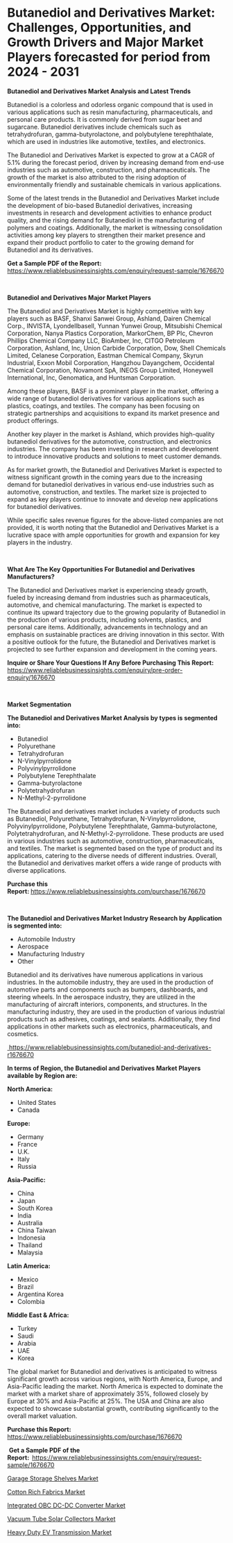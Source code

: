 <p><h1>Butanediol and Derivatives Market: Challenges, Opportunities, and Growth Drivers and Major Market Players forecasted for period from 2024 - 2031</h1></p><p><strong>Butanediol and Derivatives Market Analysis and Latest Trends</strong></p>
<p><p>Butanediol is a colorless and odorless organic compound that is used in various applications such as resin manufacturing, pharmaceuticals, and personal care products. It is commonly derived from sugar beet and sugarcane. Butanediol derivatives include chemicals such as tetrahydrofuran, gamma-butyrolactone, and polybutylene terephthalate, which are used in industries like automotive, textiles, and electronics.</p><p>The Butanediol and Derivatives Market is expected to grow at a CAGR of 5.1% during the forecast period, driven by increasing demand from end-use industries such as automotive, construction, and pharmaceuticals. The growth of the market is also attributed to the rising adoption of environmentally friendly and sustainable chemicals in various applications.</p><p>Some of the latest trends in the Butanediol and Derivatives Market include the development of bio-based Butanediol derivatives, increasing investments in research and development activities to enhance product quality, and the rising demand for Butanediol in the manufacturing of polymers and coatings. Additionally, the market is witnessing consolidation activities among key players to strengthen their market presence and expand their product portfolio to cater to the growing demand for Butanediol and its derivatives.</p></p>
<p><strong>Get a Sample PDF of the Report:&nbsp;</strong> <a href="https://www.reliablebusinessinsights.com/enquiry/request-sample/1676670">https://www.reliablebusinessinsights.com/enquiry/request-sample/1676670</a></p>
<p>&nbsp;</p>
<p><strong>Butanediol and Derivatives Major Market Players</strong></p>
<p><p>The Butanediol and Derivatives Market is highly competitive with key players such as BASF, Shanxi Sanwei Group, Ashland, Dairen Chemical Corp., INVISTA, Lyondellbasell, Yunnan Yunwei Group, Mitsubishi Chemical Corporation, Nanya Plastics Corporation, MarkorChem, BP Plc, Chevron Phillips Chemical Company LLC, BioAmber, Inc, CITGO Petroleum Corporation, Ashland, Inc, Union Carbide Corporation, Dow, Shell Chemicals Limited, Celanese Corporation, Eastman Chemical Company, Skyrun Industrial, Exxon Mobil Corporation, Hangzhou Dayangchem, Occidental Chemical Corporation, Novamont SpA, INEOS Group Limited, Honeywell International, Inc, Genomatica, and Huntsman Corporation.</p><p>Among these players, BASF is a prominent player in the market, offering a wide range of butanediol derivatives for various applications such as plastics, coatings, and textiles. The company has been focusing on strategic partnerships and acquisitions to expand its market presence and product offerings. </p><p>Another key player in the market is Ashland, which provides high-quality butanediol derivatives for the automotive, construction, and electronics industries. The company has been investing in research and development to introduce innovative products and solutions to meet customer demands.</p><p>As for market growth, the Butanediol and Derivatives Market is expected to witness significant growth in the coming years due to the increasing demand for butanediol derivatives in various end-use industries such as automotive, construction, and textiles. The market size is projected to expand as key players continue to innovate and develop new applications for butanediol derivatives.</p><p>While specific sales revenue figures for the above-listed companies are not provided, it is worth noting that the Butanediol and Derivatives Market is a lucrative space with ample opportunities for growth and expansion for key players in the industry.</p></p>
<p>&nbsp;</p>
<p><strong>What Are The Key Opportunities For Butanediol and Derivatives Manufacturers?</strong></p>
<p><p>The Butanediol and Derivatives market is experiencing steady growth, fueled by increasing demand from industries such as pharmaceuticals, automotive, and chemical manufacturing. The market is expected to continue its upward trajectory due to the growing popularity of Butanediol in the production of various products, including solvents, plastics, and personal care items. Additionally, advancements in technology and an emphasis on sustainable practices are driving innovation in this sector. With a positive outlook for the future, the Butanediol and Derivatives market is projected to see further expansion and development in the coming years.</p></p>
<p><strong>Inquire or Share Your Questions If Any Before Purchasing This Report:</strong> <a href="https://www.reliablebusinessinsights.com/enquiry/pre-order-enquiry/1676670">https://www.reliablebusinessinsights.com/enquiry/pre-order-enquiry/1676670</a></p>
<p>&nbsp;</p>
<p><strong>Market Segmentation</strong></p>
<p><strong>The Butanediol and Derivatives Market Analysis by types is segmented into:</strong></p>
<p><ul><li>Butanediol</li><li>Polyurethane</li><li>Tetrahydrofuran</li><li>N-Vinylpyrrolidone</li><li>Polyvinylpyrrolidone</li><li>Polybutylene Terephthalate</li><li>Gamma-butyrolactone</li><li>Polytetrahydrofuran</li><li>N-Methyl-2-pyrrolidone</li></ul></p>
<p><p>The Butanediol and derivatives market includes a variety of products such as Butanediol, Polyurethane, Tetrahydrofuran, N-Vinylpyrrolidone, Polyvinylpyrrolidone, Polybutylene Terephthalate, Gamma-butyrolactone, Polytetrahydrofuran, and N-Methyl-2-pyrrolidone. These products are used in various industries such as automotive, construction, pharmaceuticals, and textiles. The market is segmented based on the type of product and its applications, catering to the diverse needs of different industries. Overall, the Butanediol and derivatives market offers a wide range of products with diverse applications.</p></p>
<p><strong>Purchase this Report:&nbsp;</strong><a href="https://www.reliablebusinessinsights.com/purchase/1676670">https://www.reliablebusinessinsights.com/purchase/1676670</a></p>
<p>&nbsp;</p>
<p><strong>The Butanediol and Derivatives Market Industry Research by Application is segmented into:</strong></p>
<p><ul><li>Automobile Industry</li><li>Aerospace</li><li>Manufacturing Industry</li><li>Other</li></ul></p>
<p><p>Butanediol and its derivatives have numerous applications in various industries. In the automobile industry, they are used in the production of automotive parts and components such as bumpers, dashboards, and steering wheels. In the aerospace industry, they are utilized in the manufacturing of aircraft interiors, components, and structures. In the manufacturing industry, they are used in the production of various industrial products such as adhesives, coatings, and sealants. Additionally, they find applications in other markets such as electronics, pharmaceuticals, and cosmetics.</p></p>
<p><a href="https://www.reliablebusinessinsights.com/butanediol-and-derivatives-r1676670">&nbsp;https://www.reliablebusinessinsights.com/butanediol-and-derivatives-r1676670</a></p>
<p><strong>In terms of Region, the Butanediol and Derivatives Market Players available by Region are:</strong></p>
<p>
    <p> <strong> North America: </strong>
        <ul>
            <li>United States</li>
            <li>Canada</li>
        </ul>
        </p> 
    <p> <strong> Europe: </strong>
        <ul>
            <li>Germany</li>
            <li>France</li>
            <li>U.K.</li>
            <li>Italy</li>
            <li>Russia</li>
        </ul>
        </p> 
    <p> <strong> Asia-Pacific: </strong>
        <ul>
            <li>China</li>
            <li>Japan</li>
            <li>South Korea</li>
            <li>India</li>
            <li>Australia</li>
            <li>China Taiwan</li>
            <li>Indonesia</li>
            <li>Thailand</li>
            <li>Malaysia</li>
        </ul>
        </p> 
    <p> <strong> Latin America: </strong>
        <ul>
            <li>Mexico</li>
            <li>Brazil</li>
            <li>Argentina Korea</li>
            <li>Colombia</li>
        </ul>
        </p> 
    <p> <strong> Middle East & Africa: </strong>
        <ul>
            <li>Turkey</li>
            <li>Saudi</li>
            <li>Arabia</li>
            <li>UAE</li>
            <li>Korea</li>
        </ul>
    </p>
    </p>
<p><p>The global market for Butanediol and derivatives is anticipated to witness significant growth across various regions, with North America, Europe, and Asia-Pacific leading the market. North America is expected to dominate the market with a market share of approximately 35%, followed closely by Europe at 30% and Asia-Pacific at 25%. The USA and China are also expected to showcase substantial growth, contributing significantly to the overall market valuation.</p></p>
<p><strong>Purchase this Report: </strong><a href="https://www.reliablebusinessinsights.com/purchase/1676670">https://www.reliablebusinessinsights.com/purchase/1676670</a></p>
<p>&nbsp;<strong>Get a Sample PDF of the Report:&nbsp;&nbsp;</strong><a href="https://www.reliablebusinessinsights.com/enquiry/request-sample/1676670">https://www.reliablebusinessinsights.com/enquiry/request-sample/1676670</a></p>
<p><strong></strong></p>
<p><p><a href="https://medium.com/@esmeraldaezzy1561/analyzing-garage-storage-shelves-market-dynamics-and-growth-drivers-and-forecasted-for-period-from-36a38db0e6a8">Garage Storage Shelves Market</a></p><p><a href="https://github.com/xvyfpyhu18/Market-Research-Report-List-1/blob/main/cotton-rich-fabrics-market.md">Cotton Rich Fabrics Market</a></p><p><a href="https://www.linkedin.com/pulse/integrated-obc-dc-dc-converter-market-trends-focusing-insight-qc4cc">Integrated OBC DC-DC Converter Market</a></p><p><a href="https://github.com/Bryanturray6576/Market-Research-Report-List-1/blob/main/vacuum-tube-solar-collectors-market.md">Vacuum Tube Solar Collectors Market</a></p><p><a href="https://www.linkedin.com/pulse/analyzing-heavy-duty-ev-transmission-market-dynamics-growth-4lkic">Heavy Duty EV Transmission Market</a></p></p>